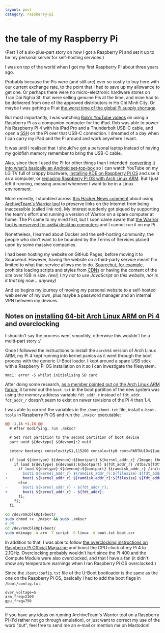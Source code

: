 ```yaml
---
layout: post
category: raspberry-pi
---
```

# the tale of my Raspberry Pi

(Part 1 of a six-plus-part story on how I got a Raspberry Pi and set it up to be my personal server for self-hosting services.)

I was on top of the world when I got my first Raspberry Pi about three years ago.

Probably because the Pis were (and still are) ever so costly to buy here with our current exchange rate, to the point that I had to save up my allowance to get one. Or perhaps there were no micro-electronic hardware stores on Tran Dai Nghia St. that were selling genuine Pis at the time, and mine had to be delivered from one of the approved distributors in Ho Chi Minh City. Or maybe I was getting a Pi at [the worst time of the global Pi supply shortage].

But most importantly, I was watching [Rob's YouTube videos] on using a Raspberry Pi as a companion computer for the iPad. Rob was able to power his Raspberry Pi 4 with his iPad Pro and a Thunderbolt USB-C cable, and open a <abbr title="Secure Shell">SSH</abbr> on the Pi over that USB-C connection. I dreamed of a day when I can carry my iPad and the Pi around and work anywhere I want.

It was until I realised that I should've got a personal laptop instead of having my goldfish memory remember to bring the USB-C cable.

Alas, since then I used the Pi for other things than I intended: [converting it into what's basically an Android set-top-box] so I can watch YouTube on my LG TV full of crappy bloatware, [installing KDE on Raspberry Pi OS] and use it as a computer, or [replacing Raspberry Pi OS with Arch Linux ARM]. But I just left it running, messing around whenever I want to be in a Linux environment.

More recently, I stumbled across [this Hacker News comment] about using [ArchiveTeam's Warrior tool] to preserve links on the Internet from being inaccessible (called link rot). My interest suddenly got piqued by supporting the team's effort and running a version of Warrior on a spare computer at home. The Pi came to my mind first, but I soon came aware that [the Warrior tool is preserved for `amd64` desktop computers] and I cannot run it on my Pi.

Nonetheless, I learned about Docker and the self-hosting community, the people who don't want to be bounded by the Terms of Services placed upon by some massive companies.

I had been hosting my website on GitHub Pages, before moving it to Sourcehut. However, having the website on a third-party service meant I'm limited to what that service allows me to do. [Sourcehut, for example], prohibits loading scripts and styles from <abbr title="Content Delivery Networks, a.k.a. centrally hosted files">CDNs</abbr> or having the content of the site over 1GB in size. _(well, I try not to use JavaScript on this website, nor is it that big now... anyway)_

And so begins my journey of moving my personal website to a self-hosted web server of my own, plus maybe a password manager and an internal VPN between my devices.

## Notes on [installing 64-bit Arch Linux ARM on Pi 4] and overclocking

I shouldn't say the process went smoothly, otherwise this wouldn't be a multi-part story :/

Once I followed the instructions to install the `aarch64` version of Arch Linux ARM, my Pi 4 kept running into kernel panics as it went through the boot process with the generic U-Boot loader. I kept around a spare USB stick with a Raspberry Pi OS installation on it so I can investigate the filesystem.

```
mmc1: error -5 whilst initialising SD card
```

After doing some research, [as a member pointed out on the Arch Linux ARM forum], it turned out the `boot.txt` in the boot partition of the new system was using the memory address variable `fdt_addr_r` instead of `fdt_addr`. `fdt_addr_r` doesn't seem to exist on newer revisions of the Pi 4 than 1.4.

I was able to correct the variables in the `/boot/boot.txt` file, install `u-boot-tools` in Raspberry Pi OS and run the `./mkscr` executable:

```diff
@@ -1,16 +1,16 @@
  # After modifying, run ./mkscr

  # Set root partition to the second partition of boot device
  part uuid ${devtype} ${devnum}:2 uuid

  setenv bootargs console=ttyS1,115200 console=tty0 root=PARTUUID=${uuid} rw rootwait smsc95xx.macaddr="${usbethaddr}"

  if load ${devtype} ${devnum}:${bootpart} ${kernel_addr_r} /Image; then
  	if load ${devtype} ${devnum}:${bootpart} ${fdt_addr_r} /dtbs/${fdtfile}; then
   	  if load ${devtype} ${devnum}:${bootpart} ${ramdisk_addr_r} /initramfs-linux.img; then
-       booti ${kernel_addr_r} ${ramdisk_addr_r}:${filesize} ${fdt_addr_r};
+       booti ${kernel_addr_r} ${ramdisk_addr_r}:${filesize} ${fdt_addr};
      else
-       booti ${kernel_addr_r} - ${fdt_addr_r};
+       booti ${kernel_addr_r} - ${fdt_addr};
      fi;
    fi;
  fi
```

```sh
cd /dev/mmcblk0p1/boot/
sudo chmod +x ./mkscr && sudo ./mkscr
# OR
cd /dev/mmcblk0p1/boot/
sudo mkimage -A arm -T script -O linux -d boot.txt boot.scr
```

In addition to that, I was able to follow [the overclocking instructions on Raspberry Pi Official Magazine] and boost the CPU clock of my Pi 4 to 2.1GHz. Overclocking probably wouldn't hurt since the Pi 400 and the Compute Module were also overclocked, and that I have a fan (it didn't show any temperature warnings when I ran Raspberry Pi OS overclocked.)

Since the `/boot/config.txt` file of the U-Boot bootloader is the same as the one on the Raspberry Pi OS, basically I had to add the boot flags in `/boot/config.txt`:

```config
over_voltage=6
arm_freq=2100
gpu_freq=750
```

---

If you have any ideas on running ArchiveTeam's Warrior tool on a Raspberry Pi (I'd rather not go through emulation), or just want to correct my use of the word "but", feel free to send me an e-mail or mention me on Mastodon!

[the worst time of the global Pi supply shortage]: https://www.raspberrypi.com/news/production-and-supply-chain-update/
[Rob's YouTube videos]: https://www.youtube.com/playlist?list=PLRiHAWwt3g5Nz9Vv0Nd6VbSsiPfQccOPA
[converting it into what's basically an Android set-top-box]: https://konstakang.com/devices/rpi4/
[installing KDE on Raspberry Pi OS]: https://linuxhint.com/install-kde-plasma-raspberry-pi/
[replacing Raspberry Pi OS with Arch Linux ARM]: https://archlinuxarm.org/platforms/armv8/broadcom/raspberry-pi-4
[this Hacker News comment]: https://news.ycombinator.com/item?id=44877724
[ArchiveTeam's Warrior tool]: https://wiki.archiveteam.org/index.php/ArchiveTeam_Warrior
[the Warrior tool is preserved for `amd64` desktop computers]: https://wiki.archiveteam.org/index.php/ArchiveTeam_Warrior#Can_I_run_the_Warrior_on_ARM_or_some_other_unusual_architecture?
[Sourcehut, for example]: https://srht.site/limitations/
[installing 64-bit Arch Linux ARM on Pi 4]: https://archlinuxarm.org/platforms/armv8/broadcom/raspberry-pi-4
[as a member pointed out on the Arch Linux ARM forum]: https://archlinuxarm.org/forum/viewtopic.php?f=67&t=15422&start=20#p67299
[the overclocking instructions on Raspberry Pi Official Magazine]: https://magazine.raspberrypi.com/articles/how-to-overclock-raspberry-pi-4
